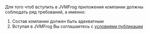 Для того чтоб вступить в JVMFrog приложения компании должны соблюдать ряд требований, а именно:

1. Состав компании должен быть адекватным
2. Вступая в JVMFrog Вы соглашаетесь с [условиями публикации](terms-of-publication.md)
